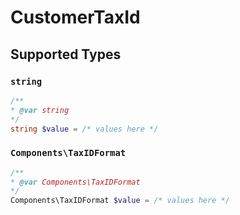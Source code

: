 # CustomerTaxId


## Supported Types

### `string`

```php
/**
* @var string
*/
string $value = /* values here */
```

### `Components\TaxIDFormat`

```php
/**
* @var Components\TaxIDFormat
*/
Components\TaxIDFormat $value = /* values here */
```

